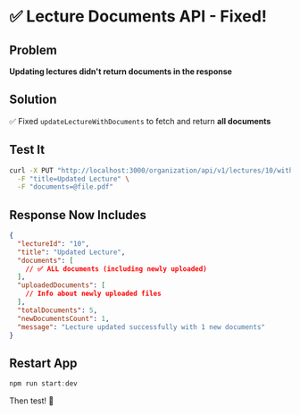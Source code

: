 # ✅ Lecture Documents API - Fixed!

## Problem
**Updating lectures didn't return documents in the response**

## Solution
✅ Fixed `updateLectureWithDocuments` to fetch and return **all documents**

## Test It

```bash
curl -X PUT "http://localhost:3000/organization/api/v1/lectures/10/with-files" \
  -F "title=Updated Lecture" \
  -F "documents=@file.pdf"
```

## Response Now Includes

```json
{
  "lectureId": "10",
  "title": "Updated Lecture",
  "documents": [
    // ✅ ALL documents (including newly uploaded)
  ],
  "uploadedDocuments": [
    // Info about newly uploaded files
  ],
  "totalDocuments": 5,
  "newDocumentsCount": 1,
  "message": "Lecture updated successfully with 1 new documents"
}
```

## Restart App

```powershell
npm run start:dev
```

Then test! 🚀
